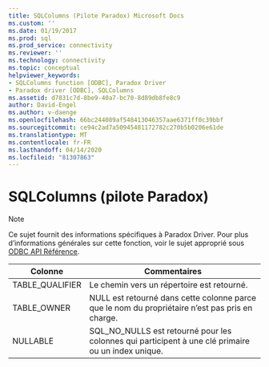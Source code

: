 ```yaml
---
title: SQLColumns (Pilote Paradox) Microsoft Docs
ms.custom: ''
ms.date: 01/19/2017
ms.prod: sql
ms.prod_service: connectivity
ms.reviewer: ''
ms.technology: connectivity
ms.topic: conceptual
helpviewer_keywords:
- SQLColumns function [ODBC], Paradox Driver
- Paradox driver [ODBC], SQLColumns
ms.assetid: d7831c7d-8be9-40a7-bc70-8d89db8fe8c9
author: David-Engel
ms.author: v-daenge
ms.openlocfilehash: 66bc244089af548413046357aae6371ff0c39bbf
ms.sourcegitcommit: ce94c2ad7a50945481172782c270b5b0206e61de
ms.translationtype: MT
ms.contentlocale: fr-FR
ms.lasthandoff: 04/14/2020
ms.locfileid: "81307863"
---
```

# <a name="sqlcolumns-paradox-driver"></a>SQLColumns (pilote Paradox)
> [!NOTE]  
>  Ce sujet fournit des informations spécifiques à Paradox Driver. Pour plus d’informations générales sur cette fonction, voir le sujet approprié sous [ODBC API Référence](../../odbc/reference/syntax/odbc-api-reference.md).  
  
|Colonne|Commentaires|  
|------------|--------------|  
|TABLE_QUALIFIER|Le chemin vers un répertoire est retourné.|  
|TABLE_OWNER|NULL est retourné dans cette colonne parce que le nom du propriétaire n’est pas pris en charge.|  
|NULLABLE|SQL_NO_NULLS est retourné pour les colonnes qui participent à une clé primaire ou un index unique.|
